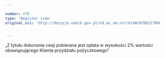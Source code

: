 ```yaml
---

number: 476
type: 'Register item'
original_uri: 'http://decyzje.uokik.gov.pl/nd_wz_um.nsf/0/6ACD7DD22786E693C12572DD00329588?OpenDocument'


---
```


„Z tytułu dokonania cesji pobierana jest opłata w wysokości 2% wartości obowiązującego Klienta przydziału pożyczkowego”
